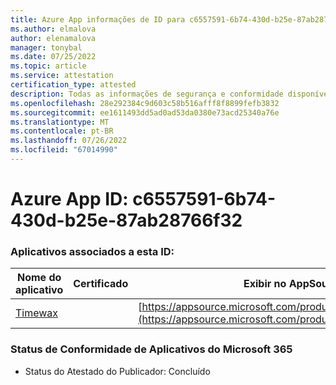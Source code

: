 ```yaml
---
title: Azure App informações de ID para c6557591-6b74-430d-b25e-87ab28766f32
ms.author: elmalova
author: elenamalova
manager: tonybal
ms.date: 07/25/2022
ms.topic: article
ms.service: attestation
certification_type: attested
description: Todas as informações de segurança e conformidade disponíveis para c6557591-6b74-430d-b25e-87ab28766f32.
ms.openlocfilehash: 28e292384c9d603c58b516afff8f8899fefb3832
ms.sourcegitcommit: ee1611493dd5ad0ad53da0380e73acd25340a76e
ms.translationtype: MT
ms.contentlocale: pt-BR
ms.lasthandoff: 07/26/2022
ms.locfileid: "67014990"
---
```

# <a name="azure-app-id-c6557591-6b74-430d-b25e-87ab28766f32"></a>Azure App ID: c6557591-6b74-430d-b25e-87ab28766f32


### <a name="apps-associated-with-this-id"></a>Aplicativos associados a esta ID:
| **Nome do aplicativo** | **Certificado** | **Exibir no AppSource** |
|--------------|---------------|-----------------------|
| [Timewax](../forward/WA200004428.md) |  | [https://appsource.microsoft.com/product/office/WA200004428](https://appsource.microsoft.com/product/office/WA200004428) |

### <a name="microsoft-365-app-compliance-status"></a>Status de Conformidade de Aplicativos do Microsoft 365
- Status do Atestado do Publicador: Concluído
